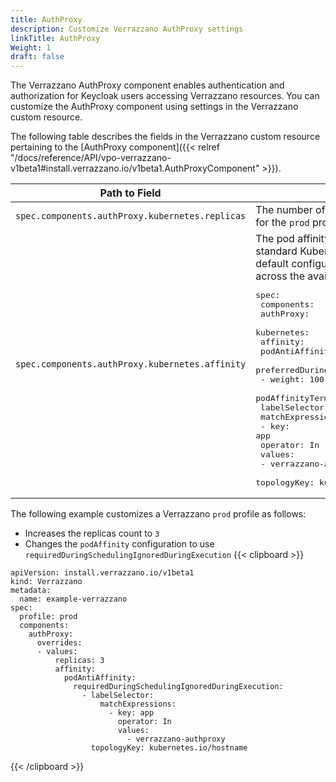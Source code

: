 ```yaml
---
title: AuthProxy
description: Customize Verrazzano AuthProxy settings
linkTitle: AuthProxy
Weight: 1
draft: false
---
```


The Verrazzano AuthProxy component enables authentication and authorization for Keycloak users accessing Verrazzano resources.  You can customize the AuthProxy component using settings in the Verrazzano custom resource.

The following table describes the fields in the Verrazzano custom resource pertaining to the [AuthProxy component]({{< relref "/docs/reference/API/vpo-verrazzano-v1beta1#install.verrazzano.io/v1beta1.AuthProxyComponent" >}}).

| Path to Field | Description |
| --- | --- |
| `spec.components.authProxy.kubernetes.replicas`    | The number of pods to replicate.  The default is `2` for the `prod` profile and `1` for all other profiles. |
| `spec.components.authProxy.kubernetes.affinity`    | The pod affinity definition expressed as a standard Kubernetes [affinity](https://kubernetes.io/docs/concepts/scheduling-eviction/assign-pod-node/#affinity-and-anti-affinity) definition.  The default configuration spreads the AuthProxy pods across the available nodes. <pre>spec:<br>  components:<br>    authProxy:<br>      kubernetes:<br>        affinity:<br>          podAntiAffinity:<br>            preferredDuringSchedulingIgnoredDuringExecution:<br>              - weight: 100<br>                podAffinityTerm:<br>                  labelSelector:<br>                    matchExpressions:<br>                      - key: app<br>                        operator: In<br>                        values:<br>                          - verrazzano-authproxy<br>                  topologyKey: kubernetes.io/hostname</pre> |

The following example customizes a Verrazzano `prod` profile as follows:
* Increases the replicas count to `3`
* Changes the `podAffinity` configuration to use `requiredDuringSchedulingIgnoredDuringExecution`
{{< clipboard >}}
<div class="highlight">

```
apiVersion: install.verrazzano.io/v1beta1
kind: Verrazzano
metadata:
  name: example-verrazzano
spec:
  profile: prod
  components:
    authProxy:
      overrides:
      - values:
          replicas: 3
          affinity:
            podAntiAffinity:
              requiredDuringSchedulingIgnoredDuringExecution:
                - labelSelector:
                    matchExpressions:
                      - key: app
                        operator: In
                        values:
                          - verrazzano-authproxy
                  topologyKey: kubernetes.io/hostname
```
</div>
{{< /clipboard >}}